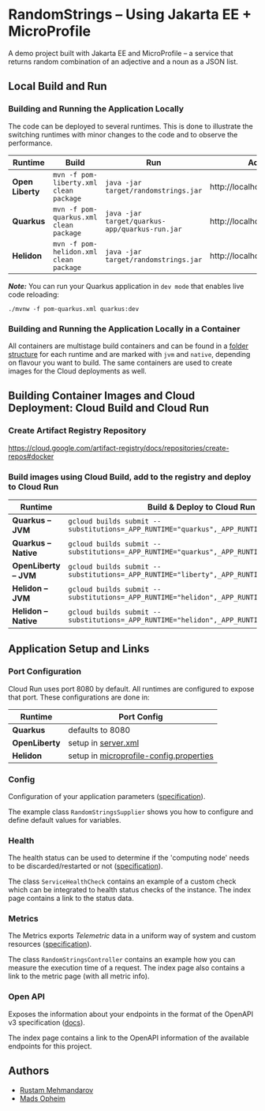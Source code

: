 # RandomStrings – Using Jakarta EE + MicroProfile
A demo project built with Jakarta EE and MicroProfile – a service that returns random combination of an adjective and a noun as a JSON list.

## Local Build and Run
### Building and Running the Application Locally

The code can be deployed to several runtimes. This is done to illustrate the switching runtimes with minor changes to the code and to observe the performance.

| Runtime          | Build                                      | Run                                                | Address                       |
|------------------|--------------------------------------------|----------------------------------------------------|-------------------------------|
| **Open Liberty** | ```mvn -f pom-liberty.xml clean package``` | ```java -jar target/randomstrings.jar```           | http://localhost:8080/api/rnd |
| **Quarkus**      | ```mvn -f pom-quarkus.xml clean package``` | ```java -jar target/quarkus-app/quarkus-run.jar``` | http://localhost:8080/api/rnd |
| **Helidon**      | ```mvn -f pom-helidon.xml clean package``` | ```java -jar target/randomstrings.jar```           | http://localhost:8080/api/rnd |

**_Note:_** You can run your Quarkus application in `dev mode` that enables live code reloading:

```shell script
./mvnw -f pom-quarkus.xml quarkus:dev
```

### Building and Running the Application Locally in a Container
All containers are multistage build containers and can be found in a [folder structure][10] for each runtime and are marked with `jvm` and `native`, depending on flavour you want to build. The same containers are used to create images for the Cloud deployments as well.

## Building Container Images and Cloud Deployment: Cloud Build and Cloud Run

### Create Artifact Registry Repository
https://cloud.google.com/artifact-registry/docs/repositories/create-repos#docker

### Build images using Cloud Build, add to the registry and deploy to Cloud Run

| Runtime               | Build & Deploy to Cloud Run                                                                     |
|-----------------------|-------------------------------------------------------------------------------------------------|
| **Quarkus – JVM**     | ```gcloud builds submit --substitutions=_APP_RUNTIME="quarkus",_APP_RUNTIME_FLAVOUR="jvm"```    |
| **Quarkus – Native**  | ```gcloud builds submit --substitutions=_APP_RUNTIME="quarkus",_APP_RUNTIME_FLAVOUR="native"``` |
| **OpenLiberty – JVM** | ```gcloud builds submit --substitutions=_APP_RUNTIME="liberty",_APP_RUNTIME_FLAVOUR="jvm"```    |
| **Helidon – JVM**     | ```gcloud builds submit --substitutions=_APP_RUNTIME="helidon",_APP_RUNTIME_FLAVOUR="jvm"```    |
| **Helidon – Native**  | ```gcloud builds submit --substitutions=_APP_RUNTIME="helidon",_APP_RUNTIME_FLAVOUR="native"``` |


## Application Setup and Links
### Port Configuration
Cloud Run uses port 8080 by default. All runtimes are configured to expose that port. These configurations are done in: 

| Runtime         | Port Config                                  |
|-----------------|----------------------------------------------|
| **Quarkus**     | defaults to 8080                             |
| **OpenLiberty** | setup in [server.xml][8]                     |
| **Helidon**     | setup in [microprofile-config.properties][9] |


### Config
Configuration of your application parameters ([specification][2]).

The example class `RandomStringsSupplier` shows you how to configure and define default values for variables.

### Health
The health status can be used to determine if the 'computing node' needs to be discarded/restarted or not ([specification][3]).

The class `ServiceHealthCheck` contains an example of a custom check which can be integrated to health status checks of the instance.  The index page contains a link to the status data.

### Metrics
The Metrics exports _Telemetric_ data in a uniform way of system and custom resources ([specification][4]).

The class `RandomStringsController` contains an example how you can measure the execution time of a request. The index page also contains a link to the metric page (with all metric info).

### Open API
Exposes the information about your endpoints in the format of the OpenAPI v3 specification ([docs][5]).

The index page contains a link to the OpenAPI information of the available endpoints for this project.


## Authors
- [Rustam Mehmandarov][6]
- [Mads Opheim][7]


[1]: https://microprofile.io/
[2]: https://microprofile.io/project/eclipse/microprofile-config
[3]: https://microprofile.io/project/eclipse/microprofile-health
[4]: https://microprofile.io/project/eclipse/microprofile-metrics
[5]: https://microprofile.io/project/eclipse/microprofile-open-api
[6]: https://github.com/mehmandarov
[7]: https://github.com/madsop
[8]: src/main/liberty/config/server.xml
[9]: src/main/resources/META-INF/microprofile-config.properties
[10]: src/main/docker